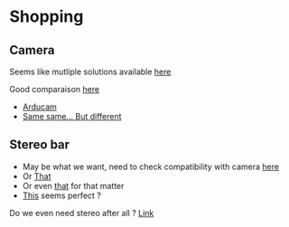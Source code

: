 # Shopping

## Camera
Seems like mutliple solutions available [here](https://blog.arducam.com/jetson-nano-xavier-nx-camera-solutions/)

Good comparaison [here](https://blog.arducam.com/usb-board-cameras-uvc-modules-webcams/)

- [Arducam](https://www.pi-shop.ch/arducam-complete-high-quality-camera-bundle-12-3mp-imx477-hq-camera-module-with-6mm-cs-mount-lens-and-metal-enclosure)
- [Same same... But different](https://www.pi-shop.ch/arducam-complete-high-quality-camera-bundle-for-jetson-nano)

## Stereo bar

- May be what we want, need to check compatibility with camera [here](https://www.thingiverse.com/thing:6509827)
- Or [That](https://www.dramaticcat.com/diy/modular-stereo-bar)
- Or even [that](https://www.thingiverse.com/thing:4265719) for that matter
- [This](https://www.stlfinder.com/model/logitech-c920-stereo-camera-housing-qfBZsL7h/675284) seems perfect ? 


Do we even need stereo after all ? [Link](https://huggingface.co/apple/DepthPro)
